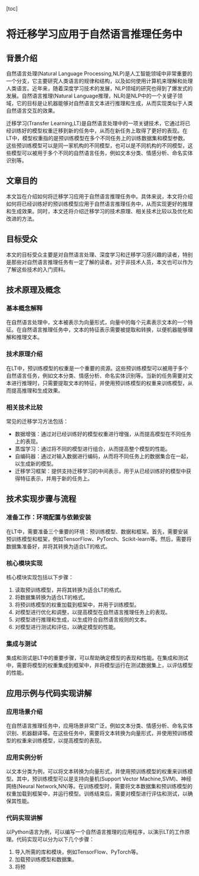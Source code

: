 
[toc]                    
                
                
将迁移学习应用于自然语言推理任务中
==================================================

背景介绍
------------

自然语言处理(Natural Language Processing,NLP)是人工智能领域中非常重要的一个分支，它主要研究人类语言的规律和结构，以及如何使用计算机来理解和处理人类语言。近年来，随着深度学习技术的发展，NLP领域的研究也得到了爆发式的发展。自然语言推理(Natural Language推理，NLR)是NLP中的一个关键子领域，它的目标是让机器能够对自然语言文本进行推理和生成，从而实现类似于人类自然语言交互的效果。

迁移学习(Transfer Learning,LT)是自然语言处理中的一项关键技术，它通过将已经训练好的模型权重迁移到新的任务中，从而在新任务上取得了更好的表现。在LT中，模型权重指的是预训练模型在多个不同任务上的训练数据集和模型参数。这些预训练模型可以是同一家机构的不同模型，也可以是不同机构的不同模型，这些模型可以被用于多个不同的自然语言任务，例如文本分类、情感分析、命名实体识别等。

文章目的
---------

本文旨在介绍如何将迁移学习应用于自然语言推理任务中。具体来说，本文将介绍如何将已经训练好的预训练模型应用于自然语言推理任务中，从而实现更好的推理和生成效果。同时，本文还将介绍迁移学习的技术原理、相关技术比较以及优化和改进的方法。

目标受众
------------

本文的目标受众主要是对自然语言处理、深度学习和迁移学习感兴趣的读者，特别是那些对自然语言推理任务有一定了解的读者。对于非技术人员，本文也可以作为了解这些技术的入门资料。

技术原理及概念
--------------------

### 基本概念解释

在自然语言处理中，文本被表示为向量形式，向量中的每个元素表示文本的一个特征。在自然语言推理任务中，文本的特征表示需要被提取和转换，以便机器能够理解和推理文本。

### 技术原理介绍

在LT中，预训练模型的权重是一个重要的资源。这些预训练模型可以被用于多个自然语言任务，例如文本分类、情感分析、命名实体识别等。当新的任务需要对文本进行推理时，只需要提取文本的特征，并使用预训练模型的权重来训练模型，从而提高推理和生成效果。

### 相关技术比较

常见的迁移学习方法包括：

* 数据增强：通过对已经训练好的模型权重进行增强，从而提高模型在不同任务上的表现。
* 蒸馏学习：通过将不同的模型进行组合，从而提高整个模型的性能。
* 自编码器：通过对输入数据进行编码，从而将不同任务上的数据集合在一起，以生成新的模型。
* 迁移学习框架：提供支持迁移学习的中间表示，用于从已经训练好的模型中获得特征表示，并用于新的任务上。

技术实现步骤与流程
-----------------------------

### 准备工作：环境配置与依赖安装

在LT中，需要准备三个重要的环境：预训练模型、数据和框架。首先，需要安装预训练模型和框架，例如TensorFlow、PyTorch、Scikit-learn等。然后，需要将数据集准备好，并将其转换为适合LT的格式。

### 核心模块实现

核心模块实现包括以下步骤：

1. 读取预训练模型，并将其转换为适合LT的格式。
2. 将数据集转换为适合LT的格式。
3. 将预训练模型的权重加载到框架中，并用于训练模型。
4. 对模型进行优化和调整，以提高模型在自然语言推理任务上的表现。
5. 对模型进行推理和生成，以生成符合自然语言规则的文本。
6. 对模型进行测试和评估，以确定模型的性能。

### 集成与测试

集成和测试是LT中的重要步骤，可以帮助确定模型的表现和性能。在集成和测试中，需要将模型的权重集成到框架中，并将模型运行在测试数据集上，以评估模型的性能。

应用示例与代码实现讲解
-----------------------------------

### 应用场景介绍

在自然语言推理任务中，应用场景非常广泛，例如文本分类、情感分析、命名实体识别、机器翻译等。在这些任务中，需要将文本转换为向量形式，并使用预训练模型的权重来训练模型，以提高模型的表现。

### 应用实例分析

以文本分类为例，可以将文本转换为向量形式，并使用预训练模型的权重来训练模型。其中，预训练模型可以是支持向量机(Support Vector Machine,SVM)、神经网络(Neural Network,NN)等。在训练模型时，需要将文本数据集和预训练模型的权重加载到框架中，并运行模型。训练结束后，需要对模型进行评估和测试，以确保其性能。

### 代码实现讲解

以Python语言为例，可以编写一个自然语言推理的应用程序，以演示LT的工作原理。代码实现可以分为以下几个步骤：

1. 导入所需的库和模块，例如TensorFlow、PyTorch等。
2. 加载预训练模型和数据集。
3. 将预

